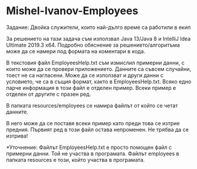# Mishel-Ivanov-Employees

Задание: Двойка служители, които най-дълго време са работили в екип

За решението на тази задача съм използвал Java 13/Java 8 и IntelliJ Idea Ultimate 2019.3 x64. Подробно обяснение за решението/алгоритъма може да се намери под формата на коментари в кода.

В текстовия файл EmployeesHelp.txt съм измислил примерни данни, с които може да се провери приложението. Данните са съвсем случайни, тоест не са нагласени. Може да се използват и други данни с условието, че са в същия формат, както в EmployeesHelp.txt. Всяко едно парче информация в този файл е отделен пример. Всеки пример е отделен от другите с празен ред.

В папката resources/employees се намира файлът от който се четат данните.

В него може да се поставя всеки пример като преди това се изтрие предния.
Първият ред в този файл остава непроменен. Не трябва да се изтрива!

*Уточнение: Файлът EmployeesHelp.txt е просто помощен файл с примерни данни. Той не участва в програмата. Файлът employees в папката resources е този, който участва в програмата.
